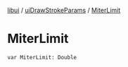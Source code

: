 [libui](../README.md) / [uiDrawStrokeParams](README.md) / [MiterLimit](-miter-limit.md)

# MiterLimit

`var MiterLimit: Double`

